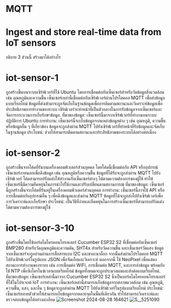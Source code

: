# MQTT
# Ingest and store real-time data from IoT sensors
อธิบาย 3 ส่วนนี้ สร้างมาได้อย่างไร

# iot-sensor-1
ถูกสร้างขึ้นบนระบบเซิร์ฟเวอร์ที่ใช้ Ubuntu โดยการเชื่อมต่อกับเซ็นเซอร์สำหรับวัดข้อมูลสิ่งแวดล้อม เช่น อุณหภูมิและความชื้น เซ็นเซอร์เหล่านี้เชื่อมต่อกับเซิร์ฟเวอร์ผ่านโปรโตคอล MQTT เพื่อส่งข้อมูลแบบเรียลไทม์ ข้อมูลที่ส่งเข้ามาจะถูกจัดเก็บในฐานข้อมูลเพื่อการติดตามสถานะและวิเคราะห์ข้อมูลเพื่อประสิทธิภาพการทำงานของระบบ เซิร์ฟเวอร์จะทำหน้าที่เป็นตัวกลางในการรับข้อมูลจากเซ็นเซอร์และจัดการกระบวนการเก็บรักษาข้อมูล.
ที่มาของข้อมูล: เซ็นเซอร์นี้มาจากเซิร์ฟเวอร์ที่ทำงานบนระบบปฏิบัติการ Ubuntu
การทำงาน: เซ็นเซอร์นี้จะเก็บข้อมูลจากแหล่งข้อมูลต่าง ๆ เช่น อุณหภูมิ, ความชื้น หรือข้อมูลอื่น ๆ ที่เกี่ยวข้อง ข้อมูลจะถูกส่งผ่าน MQTT ไปยังเซิร์ฟเวอร์ที่ทำหน้าที่รับข้อมูลและจัดเก็บในฐานข้อมูล
ประโยชน์: ช่วยให้สามารถติดตามสถานะและประสิทธิภาพของระบบได้อย่างต่อเนื่อง
# iot-sensor-2
ถูกสร้างขึ้นจากโค้ดที่รันบนเครื่องคอมพิวเตอร์ส่วนบุคคล โดยโค้ดนี้เชื่อมต่อกับ API หรืออุปกรณ์เซ็นเซอร์ภายนอกเพื่อดึงข้อมูล เช่น อุณหภูมิหรือความชื้น ข้อมูลที่ได้รับจะถูกส่งผ่าน MQTT ไปยังเซิร์ฟเวอร์ โค้ดสามารถปรับแต่งให้ทำงานกับเซ็นเซอร์ต่างๆ ได้ตามความต้องการของผู้ใช้ ทำให้เซ็นเซอร์นี้มีความยืดหยุ่นในการนำไปใช้งานและปรับเปลี่ยนตามสถานการณ์
ที่มาของข้อมูล: เซ็นเซอร์นี้ถูกสร้างขึ้นจากโค้ดที่รันอยู่ในเครื่องคอมพิวเตอร์ส่วนบุคคล
การทำงาน: เซ็นเซอร์นี้อาจใช้ API หรือการเชื่อมต่อกับอุปกรณ์อื่น ๆ เพื่อดึงข้อมูลและส่งผ่าน MQTT ข้อมูลที่ได้จะถูกส่งไปยังเซิร์ฟเวอร์เพื่อการวิเคราะห์และเก็บรักษา
ประโยชน์: เป็นวิธีที่ง่ายและยืดหยุ่นในการสร้างเซ็นเซอร์ที่สามารถปรับแต่งได้ตามความต้องการของผู้ใช้
# iot-sensor-3-10
ถูกสร้างขึ้นโดยใช้บอร์ดไมโครคอนโทรลเลอร์ Cucumber ESP32 S2 ที่เชื่อมต่อกับเซ็นเซอร์ BMP280 สำหรับวัดอุณหภูมิและความดัน, SHT4x สำหรับวัดความชื้น และเซ็นเซอร์วัดแสง ข้อมูลจากเซ็นเซอร์จะถูกอ่านผ่านการสื่อสารแบบ I2C และขาอะนาล็อก จากนั้นส่งผ่านโปรโตคอล MQTT ไปยังเซิร์ฟเวอร์ในรูปแบบ JSON เพื่อจัดเก็บและวิเคราะห์ นอกจากนี้ ใช้ NeoPixel เพื่อแสดงสถานะการทำงานของระบบ เช่น การเชื่อมต่อ WiFi, การเชื่อมต่อ MQTT, และการส่งข้อมูล พร้อมกับใช้ NTP เพื่อซิงโครไนซ์เวลาแบบเรียลไทม์ ข้อมูลทั้งหมดจะถูกประมวลผลและส่งต่อแบบเรียลไทม์.
ที่มาของข้อมูล: เซ็นเซอร์เหล่านี้มาจาก Cucumber ESP32 S2 ซึ่งเป็นบอร์ดไมโครคอนโทรลเลอร์ที่ใช้ในโปรเจกต์ IoT
การทำงาน: เซ็นเซอร์เหล่านี้สามารถเก็บข้อมูลจากสภาพแวดล้อม เช่น อุณหภูมิ, ความชื้น, แสง, และอื่น ๆ ข้อมูลจะถูกส่งผ่าน MQTT ไปยังเซิร์ฟเวอร์ในรูปแบบเรียลไทม์
ประโยชน์: เซ็นเซอร์หลายตัวช่วยให้สามารถเก็บข้อมูลจากหลายจุดในพื้นที่เดียวกัน ทำให้สามารถวิเคราะห์และตรวจสอบข้อมูลได้อย่างละเอียด
![Screenshot 2024-08-28 164621](https://github.com/user-attachments/assets/cbaf6861-920b-4d75-8fd6-c566da254eb1)
![S__5251090](https://github.com/user-attachments/assets/fc0fb339-10ea-47b4-aaaa-d7133184cd88)



